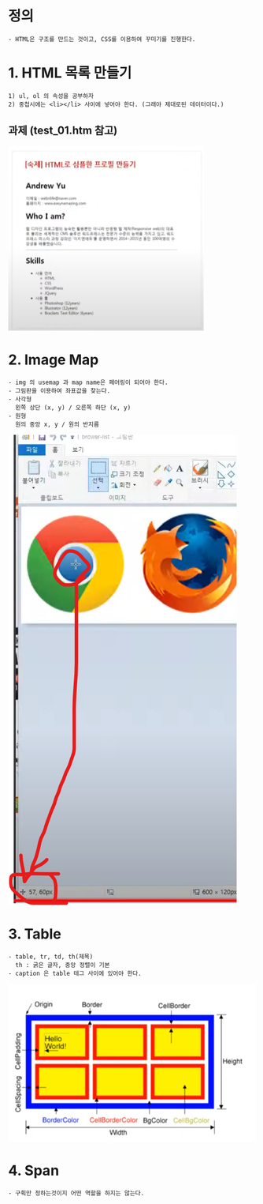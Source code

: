 # 정의
```
- HTML은 구조를 만드는 것이고, CSS를 이용하여 꾸미기를 진행한다.
```
# 1. HTML 목록 만들기
```
1) ul, ol 의 속성을 공부하자
2) 중첩시에는 <li></li> 사이에 넣어야 한다. (그래야 제대로된 데이터이다.)
```

## 과제 (test_01.htm 참고)
![](2022-01-06-00-54-25.png)

# 2. Image Map
```
- img 의 usemap 과 map name은 페어링이 되어야 한다.
- 그림판을 이용하여 좌표값을 찾는다.
- 사각형
  왼쪽 상단 (x, y) / 오른쪽 하단 (x, y)
- 원형
  원의 중앙 x, y / 원의 반지름
```
![](2022-01-07-14-27-19.png)

# 3. Table
```
- table, tr, td, th(제목)
  th : 굵은 글자, 중앙 정렬이 기본
- caption 은 table 테그 사이에 있어야 한다.
```
![](2022-01-07-17-14-33.png)

# 4. Span
```
- 구획만 정하는것이지 어떤 역할을 하지는 않는다.
```